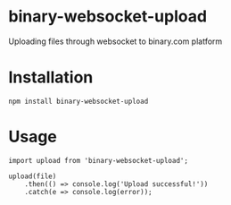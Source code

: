 # binary-websocket-upload
Uploading files through websocket to binary.com platform

# Installation

```
npm install binary-websocket-upload
```

# Usage

```
import upload from 'binary-websocket-upload';

upload(file)
	.then(() => console.log('Upload successful!'))
	.catch(e => console.log(error));
```
